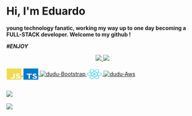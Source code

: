 <h1><b>Hi, I'm Eduardo</h1>  

<p>young technology fanatic, working my way up to one day becoming a FULL-STACK developer. Welcome to my github !</b></p>

<i><b>#ENJOY</b></i>
<!-- se você está vendo isso, parabéns... Agora, me faça um desafio :) -->
<div align="center">
  <a href="https://github.com/dudu148877">
  <img height="165em" src="https://github-readme-stats.vercel.app/api?username=eduardo&show_icons=true&theme=vision-friendly-dark&include_all_commits=true&count_private=true"/>
  <img height="165em" src="https://github-readme-stats.vercel.app/api/top-langs/?username=eduardo&layout=compact&langs_count=7&theme=vision-friendly-dark"/>
</div>

<div style="display: inline_block"><br>
  <img align="center" alt="dudu-Js" height="30" width="40" src="https://raw.githubusercontent.com/devicons/devicon/master/icons/javascript/javascript-plain.svg">
  <img align="center" alt="dudu-Ts" height="30" width="40" src="https://raw.githubusercontent.com/devicons/devicon/master/icons/typescript/typescript-plain.svg">
  <img align="center" alt="dudu-Bootstrap" height="30" width="40" src="https://cdn.jsdelivr.net/gh/devicons/devicon/icons/bootstrap/bootstrap-original.svg">
  <img align="center" alt="dudu-React" height="30" width="40" src="https://raw.githubusercontent.com/devicons/devicon/master/icons/react/react-original.svg">
  <img align="center" alt="dudu-Aws" height="30" width="40" src="https://cdn.jsdelivr.net/gh/devicons/devicon/icons/amazonwebservices/amazonwebservices-original.svg">  </div>
  
  ##
  
<div>
<a href="https://www.linkedin.com/in/duduxzl/" target="_blank"><img src="https://img.shields.io/badge/-LinkedIn-%230077B5?style=for-the-badge&logo=linkedin&logoColor=white" target="_blank"></a> 

<a href = "https://mail.google.com/mail/u/0/#inbox?compose=GTvVlcRzDQkNCkQJHstmbmpqCcDcnDfRWkLdnVDDrjrJphQxNCjjhghVfVmPpGxHnCBZPgCFpMzlZ"><img src="https://img.shields.io/badge/-Gmail-%23333?style=for-the-badge&logo=gmail&logoColor=white" target="_blank"></a>
</div>


